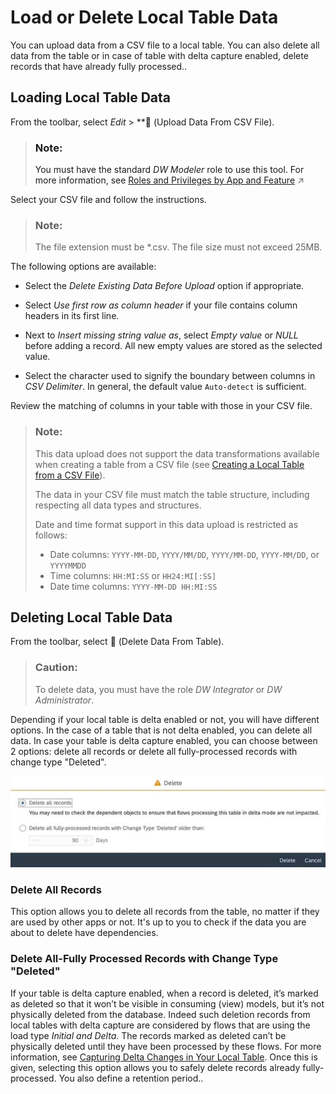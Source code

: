 <!-- loio870401f211f94132909bd9f2fafd91b2 -->

<link rel="stylesheet" type="text/css" href="../css/sap-icons.css"/>

# Load or Delete Local Table Data

You can upload data from a CSV file to a local table. You can also delete all data from the table or in case of table with delta capture enabled, delete records that have already fully processed..



<a name="loio870401f211f94132909bd9f2fafd91b2__section_kzs_fvw_mzb"/>

## Loading Local Table Data

From the toolbar, select *Edit* \> **<span class="FPA-icons"></span> \(Upload Data From CSV File\).

> ### Note:  
> You must have the standard *DW Modeler* role to use this tool. For more information, see [Roles and Privileges by App and Feature](https://help.sap.com/viewer/935116dd7c324355803d4b85809cec97/DEV_CURRENT/en-US/2d8b7d04dcae402f911d119437ce0a74.html "Review the standard roles and the privileges needed to access apps, tools, and other features of SAP Datasphere.") :arrow_upper_right: 

Select your CSV file and follow the instructions.

> ### Note:  
> The file extension must be \*.csv. The file size must not exceed 25MB.

The following options are available:

-   Select the *Delete Existing Data Before Upload* option if appropriate.

-   Select *Use first row as column header* if your file contains column headers in its first line.
-   Next to *Insert missing string value as*, select *Empty value* or *NULL* before adding a record. All new empty values are stored as the selected value.
-   Select the character used to signify the boundary between columns in *CSV Delimiter*. In general, the default value `Auto-detect` is sufficient.

Review the matching of columns in your table with those in your CSV file.

> ### Note:  
> This data upload does not support the data transformations available when creating a table from a CSV file \(see [Creating a Local Table from a CSV File](creating-a-local-table-from-a-csv-file-8bba251.md)\).
> 
> The data in your CSV file must match the table structure, including respecting all data types and structures.
> 
> Date and time format support in this data upload is restricted as follows:
> 
> -   Date columns: `YYYY-MM-DD`, `YYYY/MM/DD`, `YYYY/MM-DD`, `YYYY-MM/DD`, or `YYYYMMDD`
> -   Time columns: `HH:MI:SS` or `HH24:MI[:SS]` 
> -   Date time columns: `YYYY-MM-DD HH:MI:SS`



<a name="loio870401f211f94132909bd9f2fafd91b2__section_qdq_nvw_mzb"/>

## Deleting Local Table Data

From the toolbar, select <span class="FPA-icons"></span> \(Delete Data From Table\).

> ### Caution:  
> To delete data, you must have the role *DW Integrator* or *DW Administrator*.

Depending if your local table is delta enabled or not, you will have different options. In the case of a table that is not delta enabled, you can delete all data. In case your table is delta capture enabled, you can choose between 2 options: delete all records or delete all fully-processed records with change type "Deleted".

![](images/Delete_Table_Data_cc571e1.jpg)



### Delete All Records

This option allows you to delete all records from the table, no matter if they are used by other apps or not. It's up to you to check if the data you are about to delete have dependencies.



### Delete All-Fully Processed Records with Change Type "Deleted"

If your table is delta capture enabled, when a record is deleted, it’s marked as deleted so that it won’t be visible in consuming \(view\) models, but it’s not physically deleted from the database. Indeed such deletion records from local tables with delta capture are considered by flows that are using the load type *Initial and Delta*. The records marked as deleted can’t be physically deleted until they have been processed by these flows. For more information, see [Capturing Delta Changes in Your Local Table](capturing-delta-changes-in-your-local-table-154bdff.md). Once this is given, selecting this option allows you to safely delete records already fully-processed. You also define a retention period..

